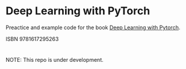 # Deep Learning with PyTorch


Preactice and example code for the book [Deep Learning with Pytorch](https://www.manning.com/books/deep-learning-with-pytorch).

ISBN 9781617295263

#
NOTE: This repo is under development.